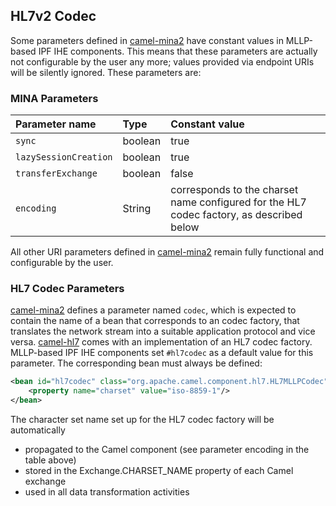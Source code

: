
## HL7v2 Codec

Some parameters defined in [camel-mina2] have constant values in MLLP-based IPF IHE components. 
This means that these parameters are actually not configurable by the user any more; values provided via endpoint URIs will be silently ignored. 
These parameters are:

### MINA Parameters

| Parameter name        | Type       | Constant value | 
|:----------------------|:-----------|:---------------|
| `sync`                | boolean    | true           |
| `lazySessionCreation` | boolean    | true           |
| `transferExchange`    | boolean    | false          | 
| `encoding`            | String     | corresponds to the charset name configured for the HL7 codec factory, as described below |

All other URI parameters defined in [camel-mina2] remain fully functional and configurable by the user.

### HL7 Codec Parameters

[camel-mina2] defines a parameter named `codec`, which is expected to contain the name of a bean that corresponds to an codec factory, that translates the
network stream into a suitable application protocol and vice versa. 
[camel-hl7] comes with an implementation of an HL7 codec factory. MLLP-based IPF IHE components set `#hl7codec` as a default value for this parameter. 
The corresponding bean must always be defined:

```xml
<bean id="hl7codec" class="org.apache.camel.component.hl7.HL7MLLPCodec">
    <property name="charset" value="iso-8859-1"/>
</bean>
```

The character set name set up for the HL7 codec factory will be automatically

* propagated to the Camel component (see parameter encoding in the table above)
* stored in the Exchange.CHARSET_NAME property of each Camel exchange
* used in all data transformation activities


[camel-mina2]: http://camel.apache.org/mina2.html
[camel-hl7]: http://camel.apache.org/hl7.html